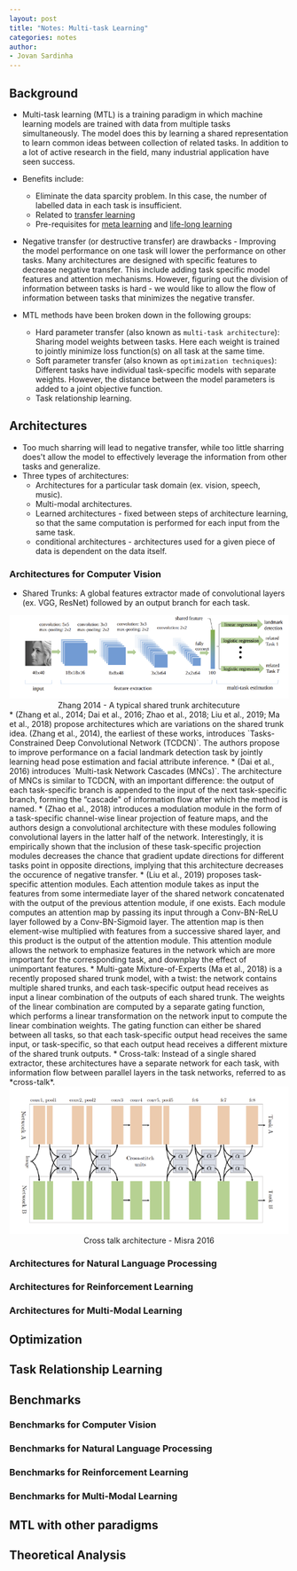 ```yaml
---
layout: post
title: "Notes: Multi-task Learning"
categories: notes
author:
- Jovan Sardinha
---
```


## Background

* Multi-task learning (MTL) is a training paradigm in which machine learning models are trained with data from multiple tasks simultaneously. The model does this by learning a shared representation to learn common ideas between collection of related tasks. In addition to a lot of active research in the field, many industrial application have seen success.
* Benefits include:
  * Eliminate the data sparcity problem. In this case, the number of labelled data in each task is insufficient.
  * Related to [transfer learning](https://jovsa.github.io/notes/2020/05/15/notes-transfer-learning.html)
  * Pre-requisites for [meta learning](https://jovsa.github.io/notes/2020/07/01/notes-meta-learning.html) and [life-long learning](https://jovsa.github.io/notes/2021/04/10/notes-continual-lifelong-learning.html)

* Negative transfer (or destructive transfer) are drawbacks - Improving the model performance on one task will lower the performance on other tasks. Many architectures are designed with specific features to decrease negative transfer. This include adding task specific model features and attention mechanisms. However, figuring out the division of information between tasks is hard - we would like to allow the flow of information between tasks that minimizes the negative transfer.
* MTL methods have been broken down in the following groups:
  * Hard parameter transfer (also known as `multi-task architecture`): Sharing model weights between tasks. Here each weight is trained to jointly minimize loss function(s) on all task at the same time.
  * Soft parameter transfer (also known as `optimization techniques`): Different tasks have individual task-specific models with separate weights. However, the distance between the model parameters is added to a joint objective function.
  * Task relationship learning.

## Architectures
* Too much sharring will lead to negative transfer, while too little sharring does't allow the model to effectively leverage the information from other tasks and generalize.
* Three types of architectures:
  * Architectures for a particular task domain (ex. vision, speech, music).
  * Multi-modal architectures.
  * Learned architectures - fixed between steps of architecture learning, so that the same computation is performed for each input from the same task.
  * conditional architectures - architectures used for a given piece of data is dependent on the data itself.

### Architectures for Computer Vision
* Shared Trunks: A global features extractor made of convolutional layers (ex. VGG, ResNet) followed by an output branch for each task.
<div style="text-align: center">
  <img src="/assets/post_assets/notes-multi-task-learning/zhang-2014.png"/>
  <figcaption>Zhang 2014 - A typical shared trunk architecuture</figcaption>
</div>
  * (Zhang et al., 2014; Dai et al., 2016; Zhao et al., 2018; Liu et al., 2019; Ma et al., 2018) propose architectures which are variations on the shared trunk idea. (Zhang et al., 2014), the earliest of these works, introduces `Tasks-Constrained Deep Convolutional Network (TCDCN)`. The authors propose to improve performance on a facial landmark detection task by jointly learning head pose estimation and facial attribute inference.
  * (Dai et al., 2016) introduces `Multi-task Network Cascades (MNCs)`. The architecture of MNCs is similar to TCDCN, with an important difference: the output of each task-specific branch is appended to the input of the next task-specific branch, forming the “cascade" of information flow after which the method is named.
  * (Zhao et al., 2018) introduces a modulation module in the form of a task-specific channel-wise linear projection of feature maps, and the authors design a convolutional architecture with these modules following convolutional layers in the latter half of the network. Interestingly, it is empirically shown that the inclusion of these task-specific projection modules decreases the chance that gradient update directions for different tasks point in opposite directions, implying that this architecture decreases the occurence of negative transfer.
  * (Liu et al., 2019) proposes task-specific attention modules. Each attention module takes as input the features from some intermediate layer of the shared network concatenated with the output of the previous attention module, if one exists. Each module computes an attention map by passing its input through a Conv-BN-ReLU layer followed by a Conv-BN-Sigmoid layer. The attention map is then element-wise multiplied with features from a successive shared layer, and this product is the output of the attention module. This attention module allows the network to emphasize features in the network which are more important for the corresponding task, and downplay the effect of unimportant features.
  * Multi-gate Mixture-of-Experts (Ma et al., 2018) is a recently proposed shared trunk model, with a twist: the network
contains multiple shared trunks, and each task-specific output head receives as input a linear combination of the outputs of each shared trunk. The weights of the linear combination are computed by a separate gating function, which performs a linear transformation on the network input to compute the linear combination weights. The gating function can either be shared between all tasks, so that each task-specific output head receives the same input, or task-specific, so that each output head receives a different mixture of the shared trunk outputs.
* Cross-talk: Instead of a single shared extractor, these architectures have a separate network for each task, with information flow between parallel layers in the task networks, referred to as *cross-talk*.
<div style="text-align: center">
  <img src="/assets/post_assets/notes-multi-task-learning/misra-2016.png"/>
  <figcaption>Cross talk architecture - Misra 2016</figcaption>
</div>


### Architectures for Natural Language Processing
### Architectures for Reinforcement Learning
### Architectures for Multi-Modal Learning


## Optimization


## Task Relationship Learning



## Benchmarks

### Benchmarks for Computer Vision
### Benchmarks for Natural Language Processing
### Benchmarks for Reinforcement Learning
### Benchmarks for Multi-Modal Learning


## MTL with other paradigms

## Theoretical Analysis